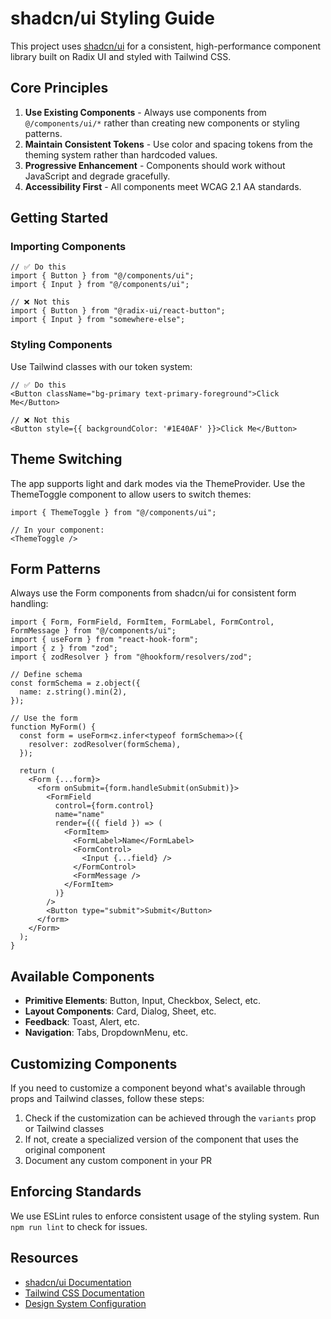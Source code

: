 # shadcn/ui Styling Guide

This project uses [shadcn/ui](https://ui.shadcn.com/) for a consistent, high-performance component library built on Radix UI and styled with Tailwind CSS.

## Core Principles

1. **Use Existing Components** - Always use components from `@/components/ui/*` rather than creating new components or styling patterns.
2. **Maintain Consistent Tokens** - Use color and spacing tokens from the theming system rather than hardcoded values.
3. **Progressive Enhancement** - Components should work without JavaScript and degrade gracefully.
4. **Accessibility First** - All components meet WCAG 2.1 AA standards.

## Getting Started

### Importing Components

```tsx
// ✅ Do this
import { Button } from "@/components/ui";
import { Input } from "@/components/ui";

// ❌ Not this
import { Button } from "@radix-ui/react-button";
import { Input } from "somewhere-else";
```

### Styling Components

Use Tailwind classes with our token system:

```tsx
// ✅ Do this
<Button className="bg-primary text-primary-foreground">Click Me</Button>

// ❌ Not this
<Button style={{ backgroundColor: '#1E40AF' }}>Click Me</Button>
```

## Theme Switching

The app supports light and dark modes via the ThemeProvider. Use the ThemeToggle component to allow users to switch themes:

```tsx
import { ThemeToggle } from "@/components/ui";

// In your component:
<ThemeToggle />
```

## Form Patterns

Always use the Form components from shadcn/ui for consistent form handling:

```tsx
import { Form, FormField, FormItem, FormLabel, FormControl, FormMessage } from "@/components/ui";
import { useForm } from "react-hook-form";
import { z } from "zod";
import { zodResolver } from "@hookform/resolvers/zod";

// Define schema
const formSchema = z.object({
  name: z.string().min(2),
});

// Use the form
function MyForm() {
  const form = useForm<z.infer<typeof formSchema>>({
    resolver: zodResolver(formSchema),
  });

  return (
    <Form {...form}>
      <form onSubmit={form.handleSubmit(onSubmit)}>
        <FormField
          control={form.control}
          name="name"
          render={({ field }) => (
            <FormItem>
              <FormLabel>Name</FormLabel>
              <FormControl>
                <Input {...field} />
              </FormControl>
              <FormMessage />
            </FormItem>
          )}
        />
        <Button type="submit">Submit</Button>
      </form>
    </Form>
  );
}
```

## Available Components

- **Primitive Elements**: Button, Input, Checkbox, Select, etc.
- **Layout Components**: Card, Dialog, Sheet, etc.
- **Feedback**: Toast, Alert, etc.
- **Navigation**: Tabs, DropdownMenu, etc.

## Customizing Components

If you need to customize a component beyond what's available through props and Tailwind classes, follow these steps:

1. Check if the customization can be achieved through the `variants` prop or Tailwind classes
2. If not, create a specialized version of the component that uses the original component
3. Document any custom component in your PR

## Enforcing Standards

We use ESLint rules to enforce consistent usage of the styling system. Run `npm run lint` to check for issues.

## Resources

- [shadcn/ui Documentation](https://ui.shadcn.com/docs)
- [Tailwind CSS Documentation](https://tailwindcss.com/docs)
- [Design System Configuration](src/lib/config/design-system.ts) 